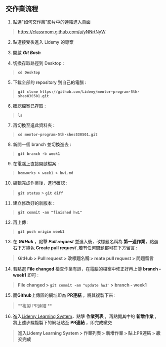 
## 交作業流程

1. 點選"如何交作業"影片中的連結進入頁面
><https://classroom.github.com/a/yNNrtNyW>

2. 點選接受後進入 Lidemy 的專案

3. 開啟 ***Git Bash*** 

4. 切換存取路徑到 Desktop  :   
>**`cd Desktop`**

5. 下載全部的 repository 到自己的電腦 :
>**`git clone https://github.com/Lidemy/mentor-program-5th-shes830501.git`**
 
6. 確認檔案已存取 : 
>**`ls`**

7. 再切換至進此資料夾 : 
>**`cd mentor-program-5th-shes830501.git`**

8. 新開一個 branch 並切換進去 : 
>**`git branch -b week1`**

9. 在電腦上直接開啟檔案 :
>**`homworks > week1 > hw1.md`**

10. 編輯完成作業後，進行確認 : 
>**`git status`** > **`git diff`**

11. 建立修改好的新版本 : 
>**`git commit -am "finished hw1"`**

12. 再上傳 : 
>**`git push origin week1`**

13. 在 ***GitHub*** ，點擊 ***Pull request*** 並進入後，改標題名稱為 **第一週作業**，點選右下方綠色 **Create pull request**`,若有任何問題都可在下方留言 : 
>**GitHub > Pull request > 改標題名稱 > reate pull request > 問題留言**

14. 若點選 **File changed** 檢查作業有誤，在電腦的檔案中修正好再上傳 **branch - week1** 即可 :
>**File changed > `git commit -am "update hw1"` > branch - week1**

15. 而**Github**上傳區的網址即為 **PR連結** ，將其複製下來 :
>**複製 PR連結 **

16. 進入[Lidemy Learning System](https://learning.lidemy.com/invite/eyJhbGciOiJIUzI1NiIsInR5cCI6IkpXVCJ9.eyJzZW1lc3RlciI6NSwicm9sZSI6InN0dWRlbnQiLCJwcmljZVR5cGUiOiJBIiwiZXhwIjoxNjIwNjEyMzc5LCJpYXQiOjE2MTgwMjAzNzl9.aZP-9aP2YYWJQrd1n7iuFFCUdyPjEE4UBgxMk7w89e4?_ga=2.245136261.1616786564.1618124867-1278495290.1615717895)，點擊 **作業列表** ，再點開其中的 **新增作業** ，將上述步驟複製下的網址貼至 **PR連結** ，即完成繳交
>**進入Lidemy Learning System > 作業列表 > 新增作業 > 貼上PR連結 > 繳交完成**


